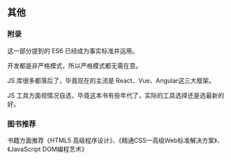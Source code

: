 ## 其他

### 附录

这一部分提到的 ES6 已经成为事实标准并运用。

开发都是非严格模式，所以严格模式都无需在意。

JS 库很多都落后了，毕竟现在的主流是 React、Vue、Angular这三大框架。

JS 工具方面视情况自选，毕竟这本书有些年代了，实际的工具选择还是选最新的好。



### 图书推荐

书籍方面推荐《HTML5 高级程序设计》、《精通CSS—高级Web标准解决方案》、《JavaScript DOM编程艺术》